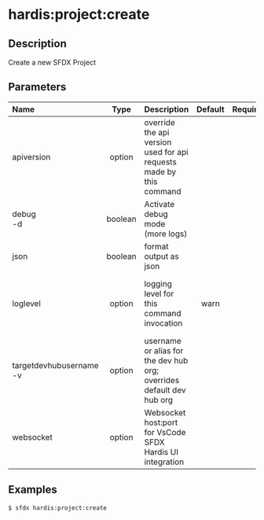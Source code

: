 # hardis:project:create

## Description

Create a new SFDX Project

## Parameters

|Name|Type|Description|Default|Required|Options|
|:---|:--:|:----------|:-----:|:------:|:-----:|
|apiversion|option|override the api version used for api requests made by this command||||
|debug<br/>-d|boolean|Activate debug mode (more logs)||||
|json|boolean|format output as json||||
|loglevel|option|logging level for this command invocation|warn||trace<br/>debug<br/>info<br/>warn<br/>error<br/>fatal|
|targetdevhubusername<br/>-v|option|username or alias for the dev hub org; overrides default dev hub org||||
|websocket|option|Websocket host:port for VsCode SFDX Hardis UI integration||||

## Examples

```shell
$ sfdx hardis:project:create
```


